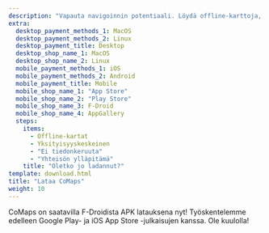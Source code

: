 ```yaml
---
description: "Vapauta navigoinnin potentiaali. Löydä offline-karttoja, yksityisyyskeskeisiä toimintoja ja yhteisön ylläpitämä sovellus"
extra:
  desktop_payment_methods_1: MacOS
  desktop_payment_methods_2: Linux
  desktop_payment_title: Desktop
  desktop_shop_name_1: MacOS
  desktop_shop_name_2: Linux
  mobile_payment_methods_1: iOS
  mobile_payment_methods_2: Android
  mobile_payment_title: Mobile
  mobile_shop_name_1: "App Store"
  mobile_shop_name_2: "Play Store"
  mobile_shop_name_3: F-Droid
  mobile_shop_name_4: AppGallery
  steps:
    items:
      - Offline-kartat
      - Yksityisyyskeskeinen
      - "Ei tiedonkeruuta"
      - "Yhteisön ylläpitämä"
    title: "Oletko jo ladannut?"
template: download.html
title: "Lataa CoMaps"
weight: 10
---
```


CoMaps on saatavilla F-Droidista APK latauksena nyt! Työskentelemme edelleen
Google Play- ja iOS App Store -julkaisujen kanssa. Ole kuulolla!
